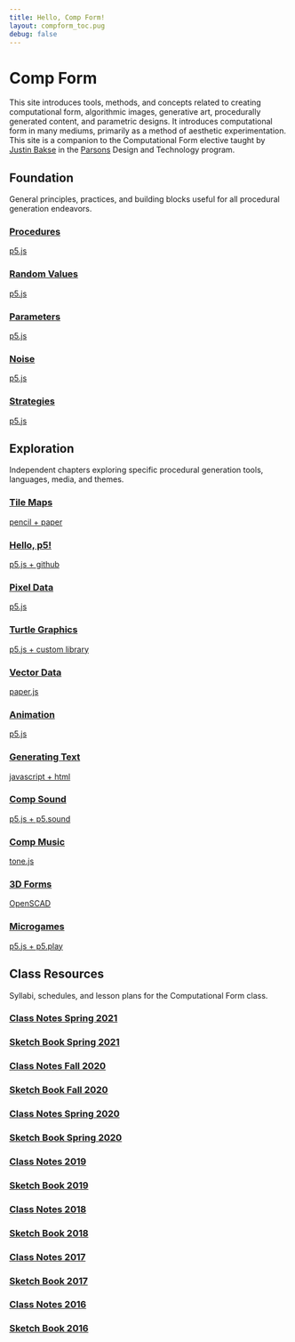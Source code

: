 ```yaml
---
title: Hello, Comp Form!
layout: compform_toc.pug
debug: false
---
```


<script src="https://cdnjs.cloudflare.com/ajax/libs/p5.js/0.5.16/p5.min.js"></script>
<script src="./index_mess.js"></script>

# Comp Form

<div class="col-6 col-md-6 overview top">
This site introduces tools, methods, and concepts related to creating computational form, algorithmic images, generative art, procedurally generated content, and parametric designs. It introduces computational form in many mediums, primarily as a method of aesthetic experimentation. This site is a companion to the Computational Form elective taught by <a href="http://justinbakse.com">Justin Bakse</a> in the <a href="parsons.edu">Parsons</a> Design and Technology program.
</div>

## Foundation

<!-- Outer -->
<div class="row">

<div class="col-8 col-md-3 overview">
General principles, practices, and building blocks useful for all procedural generation endeavors.
</div>

<!-- Inner -->
<div class="col-12 col-md-9">
<div class="row">

<!-- <a class="col-6 col-md-4" data-ready="true" href="./introduction">

### Class Introduction
p5.js

</a> -->

<a class="col-6 col-md-4" data-ready="true" href="./procedures">

### Procedures

p5.js

</a>

<a class="col-6 col-md-4" data-ready="true" href="./random">

### Random Values

p5.js

</a>

<a class="col-6 col-md-4" href="./parameters">

### Parameters

p5.js

</a>

<a class="col-6 col-md-4" data-ready="true" href="./noise">

### Noise

p5.js

</a>

<a class="col-6 col-md-4" data-ready="true" href="./strategy">

### Strategies

p5.js

</a>

</div>
</div>
<!-- /Inner -->
</div>
<!-- /Outer -->

## Exploration

<!-- Outer -->
<div class="row">

<div class="col-8 col-md-3 overview">
Independent chapters exploring specific procedural generation tools, languages, media, and themes.
</div>

<!-- Inner -->
<div class="col-12 col-md-9">
<div class="row">

<a class="col-6 col-md-4" data-ready="true" href="./tiles">

### Tile Maps

pencil + paper

</a>

<a class="col-6 col-md-4" data-ready="true" href="./p5">

### Hello, p5!

p5.js + github

</a>

<a class="col-6 col-md-4" data-ready="true" href="./pixels">

### Pixel Data

p5.js

</a>

<a class="col-6 col-md-4" data-ready="true" href="./turtles">

### Turtle Graphics

p5.js + custom library

</a>

<a class="col-6 col-md-4" data-ready="true" href="./vectors">

### Vector Data

paper.js

</a>

<a class="col-6 col-md-4" data-ready="true" href="./animation">

### Animation

p5.js

</a>

<a class="col-6 col-md-4" data-ready="true" href="./text">

### Generating Text

javascript + html

</a>

<a class="col-6 col-md-4" data-ready="true" href="./sound">

### Comp Sound

p5.js + p5.sound

</a>

<a class="col-6 col-md-4" data-ready="true" href="./music">

### Comp Music

tone.js

</a>

<a class="col-6 col-md-4" data-ready="true" href="./3D">

### 3D Forms

OpenSCAD

</a>

<a class="col-6 col-md-4" data-ready="ture" href="./microgames">

### Microgames

p5.js + p5.play

</a>

<!--

<a class="col-6 col-md-4" data-ready="false" href="./#">

### Realtime Video
Vuo

</a>
 -->

</div>
</div>
<!-- /Inner -->
</div>
<!-- /Outer -->

## Class Resources

<!-- Outer -->
<div class="row">

<div class="col-8 col-md-3 overview">
Syllabi, schedules, and lesson plans for the Computational Form class.
</div>

<!-- Inner -->
<div class="col-12 col-md-6">
<div class="row">

<!-- <a class="col-6 col-md-6" data-ready="true" href="./introduction">

&nbsp;

</a> -->

<a class="col-6 col-md-6" data-ready="true" href="https://www.notion.so/Comp-Form-Spring-2021-91302ea4d8df4af5af54d2b615cef5d4">

### Class Notes Spring 2021

</a>

<a class="col-6 col-md-6" data-ready="true" href="http://sketches2021spring.compform.net/">

### Sketch Book Spring 2021

</a>

<a class="col-6 col-md-6" data-ready="true" href="./2020fall">

### Class Notes Fall 2020

</a>

<a class="col-6 col-md-6" data-ready="true" href="http://sketches2020fall.compform.net">

### Sketch Book Fall 2020

</a>

<a class="col-6 col-md-6" data-ready="true" href="./2020">

### Class Notes Spring 2020

</a>

<a class="col-6 col-md-6" data-ready="true" href="http://sketches2020.compform.net">

### Sketch Book Spring 2020

</a>

<a class="col-6 col-md-6" data-ready="true" href="./2019">

### Class Notes 2019

</a>

<a class="col-6 col-md-6" data-ready="true" href="http://sketches2019.compform.net">

### Sketch Book 2019

</a>

<a class="col-6 col-md-6" data-ready="true" href="./2018">

### Class Notes 2018

</a>

<a class="col-6 col-md-6" data-ready="true" href="http://sketches2018.compform.net">

### Sketch Book 2018

</a>

<a class="col-6 col-md-6" data-ready="true" href="http://2017.compform.net/">

### Class Notes 2017

</a>

<a class="col-6 col-md-6" data-ready="true" href="http://sketches.compform.net">

### Sketch Book 2017

</a>

<a class="col-6 col-md-6" data-ready="true" href="http://psam3060-d-s16.github.io/class_notes/">

### Class Notes 2016

</a>

<a class="col-6 col-md-6" data-ready="true" href="http://compform.tumblr.com/">

### Sketch Book 2016

</a>

<!-- <a class="col-6 col-md-6" data-ready="true" href="./experimental_shaders/">

### Exp. Shaders 2020

</a> -->

</div>
</div>
<!-- /Inner -->
</div>
<!-- /Outer -->

<!--


# Comp Form Spring 2018


<a class="col-6 col-md-4" data-ready="true" href="./introduction">

### Introduction
p5.js

</a>


### [Syllabus](./syllabus.html) | [Sketch Blog](http://sketches2018.compform.net/) | [Case Study Assignment](http://localhost:3000/turtles/plan.html#comp-form-case-study)

<br/>

| Lesson Plan                                   | Topics                                               |
| --------------------------------------------- | ---------------------------------------------------- |
| **Foundation**                                | &nbsp;                                               |
| [Week 1, January 26](introduction/plan.html)  | [Introduction](introduction), [Tile Graphics](tiles) |
| [Week 2, February 2](random/plan.html)        | [Random Values](random)                              |
| [Week 3, February 9](parameters/plan.html)    | [Parameters](parameters)                             |
| [Week 4, February 16](noise/plan.html)        | [Noise](noise)                                       |
| [Week 5, February 23](strategy/plan.html)     | [Strategy](strategy)                                 |
| **Exploration**                               | &nbsp;                                               |
| [Week 6, March 2](pixels/plan.html)           | [Pixel Data](pixels)                                 |
| [Week 7, March 9](turtles/plan.html)          | [Turtle Graphics](turtles)                           |
| [Week 8, March 16](vectors/plan.html)         | [Vector Data](vectors)                               |
| Week 9, March 23{gray}                        | Spring Break{gray}                                   |
| [Week 10, March 30](#)                        | [Animation](animation)                               |
| [Week 11, April 6](text/plan.html)            | [Generating Text](text)                              |
| [Week 12, April 13](sound/plan.html)          | [Generating Sound](sound)                            |
| [Week 13, April 20](music/plan.html)          | [Music](music)                                       |
| [Week 14, April 27](3D/plan.html)             | [3D Forms](3D)                                       |
| [Week 15, May 4](microgames/plan.html)        | [Microgames](microgames)                             |
| [Week 16, May 11](postmortem_party/plan.html) | Postmortem Party                                     |


-->

<style>
    


.top {
    /* border: 1px solid red; */
    padding: 0;
    font-size: 14px;
}



</style>
